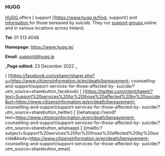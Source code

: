 ###  HUGG

[ HUGG ](https://www.hugg.ie/) offers [ support ](https://www.hugg.ie/find-
support/) and [ information ](https://www.hugg.ie/find-support/resources/) for
those bereaved by suicide. They run [ support groups
](https://www.hugg.ie/find-support/hugg-support-groups/) online and in various
locations across Ireland.

**Tel:** 01 513 4048

**Homepage:** [ https://www.hugg.ie/ ](https://www.hugg.ie/)

**Email:** [ support@hugg.ie ](mailto:support@hugg.ie)  

_**Page edited:** 23 December 2022 _

[
](https://facebook.com/sharer/sharer.php?u=https://www.citizensinformation.ie/en/death/bereavement-
counselling-and-support/support-services-for-those-affected-by-
suicide/?utm_source=sharebutton_facebook) [
](https://twitter.com/intent/tweet/?text=Support%20services%20for%20those%20affected%20by%20suicide&url=https://www.citizensinformation.ie/en/death/bereavement-
counselling-and-support/support-services-for-those-affected-by-
suicide/?utm_source=sharebutton_twitter) [
](whatsapp://send?text=https://www.citizensinformation.ie/en/death/bereavement-
counselling-and-support/support-services-for-those-affected-by-
suicide/?utm_source=sharebutton_whatsapp) [
](mailto:?subject=Support%20services%20for%20those%20affected%20by%20suicide&body=https://www.citizensinformation.ie/en/death/bereavement-
counselling-and-support/support-services-for-those-affected-by-
suicide/?utm_source=sharebutton_email) [ ](javascript:void\(0\))
